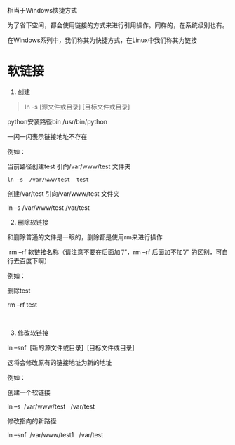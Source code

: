 相当于Windows快捷方式

为了省下空间，都会使用链接的方式来进行引用操作。同样的，在系统级别也有。

在Windows系列中，我们称其为快捷方式，在Linux中我们称其为链接
# 软链接


1. 创建

> ln  -s  [源文件或目录]  [目标文件或目录]

 python安装路径bin /usr/bin/python

一闪一闪表示链接地址不存在

例如：


当前路径创建test 引向/var/www/test 文件夹 
```
ln –s  /var/www/test  test
```

创建/var/test 引向/var/www/test 文件夹 

ln –s  /var/www/test   /var/test 

2. 删除软链接

和删除普通的文件是一眼的，删除都是使用rm来进行操作

 rm –rf 软链接名称（请注意不要在后面加”/”，rm –rf 后面加不加”/” 的区别，可自行去百度下啊）

例如：

删除test

rm –rf test



 

3. 修改软链接

ln –snf  [新的源文件或目录]  [目标文件或目录]

这将会修改原有的链接地址为新的地址

例如：

创建一个软链接

ln –s  /var/www/test   /var/test

修改指向的新路径

ln –snf  /var/www/test1   /var/test

